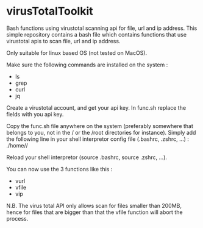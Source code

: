 # virusTotalToolkit
Bash functions using virustotal scanning api for file, url and ip address.
This simple repository contains a bash file which contains functions that use virustotal apis to scan file, url and ip address.

Only suitable for linux based OS (not tested on MacOS).

Make sure the following commands are installed on the system : 
- ls
- grep
- curl
- jq

Create a virustotal account, and get your api key.
In func.sh replace the fields <your api key> with you api key.

Copy the func.sh file anywhere on the system (preferably somewhere that belongs to you, not in the / or the /root directories for instance).
Simply add the following line in your shell interpretor config file (.bashrc, .zshrc, ...) : 
./home/<user name>/<path to func.sh>

Reload your shell interpretor (source .bashrc, source .zshrc, ...).

You can now use the 3 functions like this : 
- vurl <url to scan>
- vfile <file to scan>
- vip <ip address to scan>

N.B. The virus total API only allows scan for files smaller than 200MB, hence for files that are bigger than that the vfile function will abort the process.
